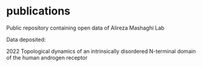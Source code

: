# publications
Public repository containing open data of Alireza Mashaghi Lab

Data deposited:

2022 Topological dynamics of an intrinsically disordered N-terminal domain of the human androgen receptor
